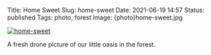 Title: Home Sweet
Slug: home-sweet
Date: 2021-06-19 14:57
Status: published
Tags: photo, forest
image: {photo}home-sweet.jpg

[![home-sweet]({photo}home-sweet.jpg "home-sweet")]({static}/pic/home-sweet.jpg)

A fresh drone picture of our little oasis in the forest.
